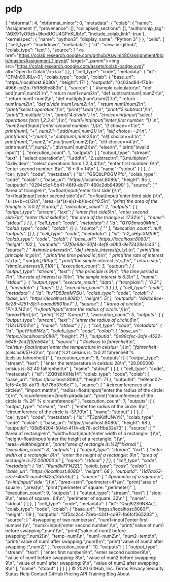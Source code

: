 # pdp
{   "nbformat": 4,   "nbformat_minor": 0,   "metadata": {     "colab": {       "name": "Assignment 1",       "provenance": [],       "collapsed_sections": [],       "authorship_tag": "ABX9TyO9zb+9kpdUOU4GPnKLlb1e",       "include_colab_link": true     },     "kernelspec": {       "name": "python3",       "display_name": "Python 3"     }   },   "cells": [     {       "cell_type": "markdown",       "metadata": {         "id": "view-in-github",         "colab_type": "text"       },       "source": [         "&lt;a href=\"https://colab.research.google.com/github/Aswini480/assignment/blob/master/Assignment_1.ipynb\" target=\"_parent\">&lt;img src=\"https://colab.research.google.com/assets/colab-badge.svg\" alt=\"Open In Colab\"/>&lt;/a>"       ]     },     {       "cell_type": "code",       "metadata": {         "id": "CFMn90JRLv-0",         "colab_type": "code",         "colab": {           "base_uri": "https://localhost:8080/",           "height": 171         },         "outputId": "0403ad84-f7b8-4966-cd2b-75ff869e883b"       },       "source": [         " #simple calculator\n",         "def add(num1,num2):\n",         "  return num1+num2\n",         "def subtract(num1,num2):\n",         "  return num1-num2\n",         "def multiply(num1,num2):\n",         "   return num1*num2\n",         "def divide (num1,num2):\n",         "    return num1/num2\n",         "print(\"select operation\")\n",         "print(\"1.add\")\n",         "print(\"2.subtract\")\n",         "print(\"3.multiple\") \n",         "print(\"4.divide\") \n",         "choice=int(input(\"select operations form 1,2,3,4:\"))\n",         "num1=int(input(\"enter first number: \")) \n",         "num2=int(input(\"enter second number: \"))\n",         "if choice==1:\n",         "        print(num1, \"+\", num2,\"=\",add(num1,num2)) \n",         "elif choice==2:\n",         "        print(num1,\"-\",num2,\"=\",sub(num1,num2))\n",         "elif choice==3:\n",         "        print(num1,\"*\",num2,\"=\",mul(num1,num2))\n",         "elif choice==4:\n",         "        print(num1,\"/\",num2,\"=\",div(num1,num2))\n",         "else:\n",         "        print(\"invalid input\")"       ],       "execution_count": 1,       "outputs": [         {           "output_type": "stream",           "text": [             "select operation\n",             "1.add\n",             "2.subtract\n",             "3.multiple\n",             "4.divide\n",             "select operations form 1,2,3,4:1\n",             "enter first number: 6\n",             "enter second number: 8\n",             "6 + 8 = 14\n"           ],           "name": "stdout"         }       ]     },     {       "cell_type": "code",       "metadata": {         "id": "GSQbLPOGMPfo",         "colab_type": "code",         "colab": {           "base_uri": "https://localhost:8080/",           "height": 85         },         "outputId": "0294c5df-5b41-46f9-dd77-460c2db94999"       },       "source": [         " #area of  triangle\n",         "a=float(input('enter first side'))\n",         "b=float(input('enter second side'))\n",         "c=float(input('enter third side'))\n",         "s=(a+b+c)/2\n",         "area=(s*(s-a)*(s-b)*(s-c))**0.5\n",         "print('the area of the triangle is %0.2f'%area)"       ],       "execution_count": 2,       "outputs": [         {           "output_type": "stream",           "text": [             "enter first side5\n",             "enter second side7\n",             "enter third side8\n",             "the area of the triangle is 17.32\n"           ],           "name": "stdout"         }       ]     },     {       "cell_type": "code",       "metadata": {         "id": "QYG5moa0Mrip",         "colab_type": "code",         "colab": {}       },       "source": [         ""       ],       "execution_count": null,       "outputs": []     },     {       "cell_type": "code",       "metadata": {         "id": "n2_uHgsXMfhK",         "colab_type": "code",         "colab": {           "base_uri": "https://localhost:8080/",           "height": 102         },         "outputId": "37f0e68a-30f4-4ef8-e0b3-9e72428e1c43"       },       "source": [         " #simple interest\n",         "def simple_interest(p,t,r):\n",         "    print('the principle is',p)\n",         "    print('the time period is',t)\n",         "    print('the rate of interest is',r)\n",         "    si=(p*t*r)/100\n",         "    print('the simple interest is',si)\n",         "    return si\n",         "simple_interest(9,7,10)"       ],       "execution_count": 3,       "outputs": [         {           "output_type": "stream",           "text": [             "the principle is 9\n",             "the time period is 7\n",             "the rate of interest is 10\n",             "the simple interest is 6.3\n"           ],           "name": "stdout"         },         {           "output_type": "execute_result",           "data": {             "text/plain": [               "6.3"             ]           },           "metadata": {             "tags": []           },           "execution_count": 3         }       ]     },     {       "cell_type": "code",       "metadata": {         "id": "hvTD53mtM7SU",         "colab_type": "code",         "colab": {           "base_uri": "https://localhost:8080/",           "height": 51         },         "outputId": "b9dcc9ee-6e28-4251-8fc1-caacd9801be7"       },       "source": [         " #area of circle\n",         "PI=3.142\n",         "r=float(input(\"enter the radius of circle:\"))\n",         "area=PI*(r*r);\n",         "print(\"%2f\" %area)"       ],       "execution_count": 5,       "outputs": [         {           "output_type": "stream",           "text": [             "enter the radius of circle:6\n",             "113.112000\n"           ],           "name": "stdout"         }       ]     },     {       "cell_type": "code",       "metadata": {         "id": "tpcYFIa8NXzI",         "colab_type": "code",         "colab": {           "base_uri": "https://localhost:8080/",           "height": 71         },         "outputId": "0e99cfec-3afe-4522-b648-2cd2f5feb64e"       },       "source": [         " #celsius to fahrenheit\n",         "celsius=float(input(\"enter the temperature in celsius: \"))\n",         "fahrenheit=(celsius*9/5)+32\n",         "print('%2f celsius is: %0.2f fahrenheit'%(celsius,fahrenheit))"       ],       "execution_count": 6,       "outputs": [         {           "output_type": "stream",           "text": [             "enter the temperature in celsius: 28\n",             "28.000000 celsius is: 82.40 fahrenheit\n"           ],           "name": "stdout"         }       ]     },     {       "cell_type": "code",       "metadata": {         "id": "2XKfs8KKNs14",         "colab_type": "code",         "colab": {           "base_uri": "https://localhost:8080/",           "height": 71         },         "outputId": "1e9eac02-1cf5-4e38-ab73-fb776b37e6c7"       },       "source": [         " #circumferences of a circle\n",         "import math\n",         "radius=float(input(\"enter the radius of the circle: \"))\n",         "circumference=2*math.pi*radius\n",         "print(\"circumference of the circle is :%.2f\" % circumference)"       ],       "execution_count": 7,       "outputs": [         {           "output_type": "stream",           "text": [             "enter the radius of the circle: 6\n",             "circumference of the circle is :37.70\n"           ],           "name": "stdout"         }       ]     },     {       "cell_type": "code",       "metadata": {         "id": "T3phKdfUNvYK",         "colab_type": "code",         "colab": {           "base_uri": "https://localhost:8080/",           "height": 68         },         "outputId": "08d54204-504d-4114-db78-ec11fba32e73"       },       "source": [         " #area of rectangle\n",         "width=float(input('enter width of a rectangle: '))\n",         "height=float(input('enter the height of a rectangle: '))\n",         "area=width*height\n",         "print(\"area of rectangle is:%2f\"%area)"       ],       "execution_count": 8,       "outputs": [         {           "output_type": "stream",           "text": [             "enter width of a rectangle: 8\n",             "enter the height of a rectangle: 9\n",             "area of rectangle is:72.000000\n"           ],           "name": "stdout"         }       ]     },     {       "cell_type": "code",       "metadata": {         "id": "Rum8kiFFN2ZL",         "colab_type": "code",         "colab": {           "base_uri": "https://localhost:8080/",           "height": 68         },         "outputId": "11d7ac63-c7e7-4bd0-aec4-942af3db7dcf"       },       "source": [         " #perimeter of a square\n",         "s=int(input(\"side: \"))\n",         "area=s*s\n",         "perimeter=4*s\n",         "print(\"area of square : \",area)\n",         "print(\"perimeter of square: \",perimeter)"       ],       "execution_count": 9,       "outputs": [         {           "output_type": "stream",           "text": [             "side: 8\n",             "area of square :  64\n",             "perimeter of square:  32\n"           ],           "name": "stdout"         }       ]     },     {       "cell_type": "code",       "metadata": {         "id": "Qsg8l2S9N8Ac",         "colab_type": "code",         "colab": {           "base_uri": "https://localhost:8080/",           "height": 119         },         "outputId": "5f54c2c4-72eb-434f-cd97-fb6fcf365283"       },       "source": [         " #swapping of two numbers\n",         "num1=input('enter first number')\n",         "num2=input('enter second number')\n",         "print(\"value of num1 before swapping:\",num1)\n",         "print(\"value of num2 before swapping:\",num2)\n",         "temp=num1\n",         "num1=num2\n",         "num2=temp\n",         "print(\"value of num1 after swapping:\",num1)\n",         "print(\"value of num2 after swapping :\",num2)"       ],       "execution_count": 10,       "outputs": [         {           "output_type": "stream",           "text": [             "enter first number8\n",             "enter second number9\n",             "value of num1 before swapping: 8\n",             "value of num2 before swapping: 9\n",             "value of num1 after swapping: 9\n",             "value of num2 after swapping : 8\n"           ],           "name": "stdout"         }       ]     }   ] } © 2020 GitHub, Inc. Terms Privacy Security Status Help Contact GitHub Pricing API Training Blog About

